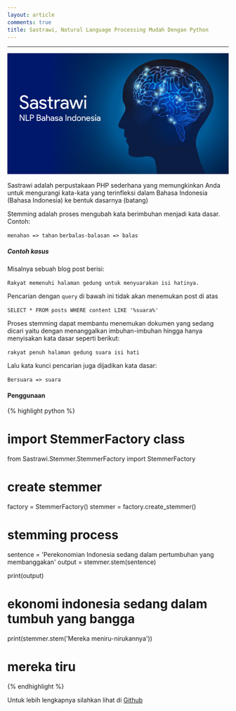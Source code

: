```yaml
---
layout: article
comments: true
title: Sastrawi, Natural Language Processing Mudah Dengan Python
---
```


---
![Sastrawi NLP Bahasa Indonesia](/images/sastrawi.jpg "NLP Bahasa Indonesia")

Sastrawi adalah perpustakaan PHP sederhana yang memungkinkan Anda untuk mengurangi kata-kata yang terinfleksi dalam Bahasa Indonesia (Bahasa Indonesia) ke bentuk dasarnya (batang)

Stemming adalah proses mengubah kata berimbuhan menjadi kata dasar. Contoh:

`menahan => tahan`
`berbalas-balasan => balas`

##### Contoh kasus

Misalnya sebuah blog post berisi:

`Rakyat memenuhi halaman gedung untuk menyuarakan isi hatinya.`

Pencarian dengan `query` di bawah ini tidak akan menemukan post di atas

`SELECT * FROM posts WHERE content LIKE '%suara%'`

Proses stemming dapat membantu menemukan dokumen yang sedang dicari yaitu dengan menanggalkan imbuhan-imbuhan hingga hanya menyisakan kata dasar seperti berikut:

`rakyat penuh halaman gedung suara isi hati`

Lalu kata kunci pencarian juga dijadikan kata dasar:

`Bersuara => suara`

#### Penggunaan

{% highlight python %}
# import StemmerFactory class
from Sastrawi.Stemmer.StemmerFactory import StemmerFactory

# create stemmer
factory = StemmerFactory()
stemmer = factory.create_stemmer()

# stemming process
sentence = 'Perekonomian Indonesia sedang dalam pertumbuhan yang membanggakan'
output   = stemmer.stem(sentence)

print(output)
# ekonomi indonesia sedang dalam tumbuh yang bangga

print(stemmer.stem('Mereka meniru-nirukannya'))
# mereka tiru
{% endhighlight %}

Untuk lebih lengkapnya silahkan lihat di [Github](https://github.com/har07/PySastrawi)
